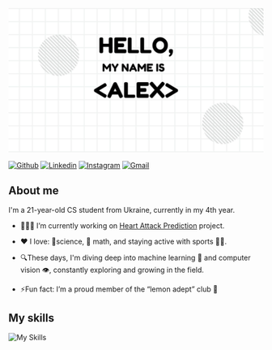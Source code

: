 ![](./welcome_image.jpg)

[![Github](https://img.shields.io/badge/-Github-000?style=flat&logo=Github&logoColor=white)](https://github.com/iwillcall)
[![Linkedin](https://img.shields.io/badge/-LinkedIn-blue?style=flat&logo=Linkedin&logoColor=white)](https://www.linkedin.com/in/oleksii-doroshenko-658310282/)
[![Instagram](https://img.shields.io/badge/-Instagram-c13584?style=flat&labelColor=c13584&logo=instagram&logoColor=white)](https://www.instagram.com/doroshenko.alexe/)
[![Gmail](https://img.shields.io/badge/-Gmail-c14438?style=flat&logo=Gmail&logoColor=white)](mailto:doroshenko.oo.work@gmail.com)
&nbsp;

## About me

I'm a 21-year-old CS student from Ukraine, currently in my 4th year.

- 👨🏽‍💻 I’m currently working on [Heart Attack Prediction](https://github.com/IWillCall/Heart-attack-prediction) project.

- ❤︎ I love: 🔬science, 📝 math, and staying active with sports 🏃🏻.

- 🔍These days, I'm diving deep into machine learning 🤖 and computer vision 👁, constantly exploring and growing in the field.

- ⚡️Fun fact: I’m a proud member of the “lemon adept” club 🍋

## My skills

![My Skills](https://go-skill-icons.vercel.app/api/icons?i=py,pandas,numpy,scipy,sklearn,tensorflow,postgres,fastapi,jupyter,vscode&titles=true)
